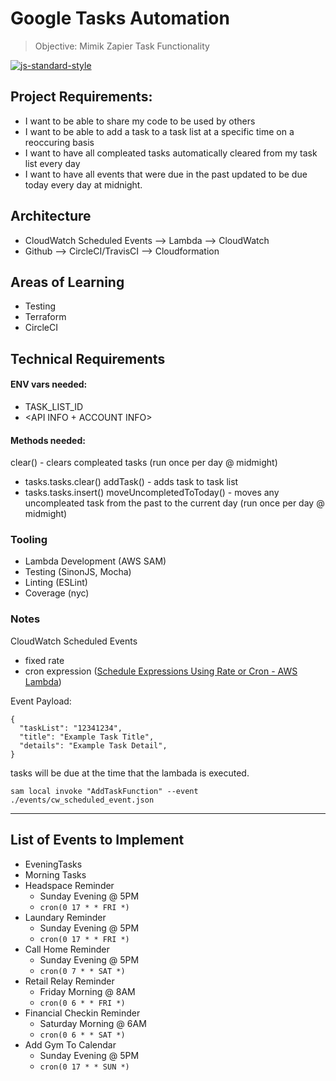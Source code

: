 # Google Tasks Automation

> Objective: Mimik Zapier Task Functionality

[![js-standard-style](https://cdn.rawgit.com/standard/standard/master/badge.svg)](http://standardjs.com)

## Project Requirements:

- I want to be able to share my code to be used by others
- I want to be able to add a task to a task list at a specific time on a reoccuring basis
- I want to have all compleated tasks automatically cleared from my task list every day
- I want to have all events that were due in the past updated to be due today every day at midnight.

## Architecture

- CloudWatch Scheduled Events --> Lambda --> CloudWatch
- Github --> CircleCI/TravisCI --> Cloudformation

## Areas of Learning
- Testing
- Terraform
- CircleCI

## Technical Requirements

#### ENV vars needed:
- TASK_LIST_ID
- <API INFO + ACCOUNT INFO>

#### Methods needed:
clear() - clears compleated tasks (run once per day @ midmight)
  - tasks.tasks.clear()
addTask() - adds task to task list
  - tasks.tasks.insert()
moveUncompletedToToday() - moves any uncompleated task from the past to the current day (run once per day @ midmight)

### Tooling

- Lambda Development (AWS SAM)
- Testing (SinonJS, Mocha)
- Linting (ESLint)
- Coverage (nyc)

### Notes

CloudWatch Scheduled Events
- fixed rate
- cron expression ([Schedule Expressions Using Rate or Cron - AWS Lambda](https://docs.aws.amazon.com/lambda/latest/dg/tutorial-scheduled-events-schedule-expressions.html))


Event Payload:

```
{
  "taskList": "12341234",
  "title": "Example Task Title",
  "details": "Example Task Detail",
}
```

tasks will be due at the time that the lambada is executed.

`sam local invoke "AddTaskFunction" --event ./events/cw_scheduled_event.json`

---

## List of Events to Implement

- EveningTasks
- Morning Tasks
- Headspace Reminder
  - Sunday Evening @ 5PM
  - `cron(0 17 * * FRI *)`
- Laundary Reminder
  - Sunday Evening @ 5PM
  - `cron(0 17 * * FRI *)`
- Call Home Reminder
  - Sunday Evening @ 5PM
  - `cron(0 7 * * SAT *)`
- Retail Relay Reminder
  - Friday Morning @ 8AM
  - `cron(0 6 * * FRI *)`
- Financial Checkin Reminder
  - Saturday Morning @ 6AM
  - `cron(0 6 * * SAT *)`
- Add Gym To Calendar
  - Sunday Evening @ 5PM
  - `cron(0 17 * * SUN *)` 